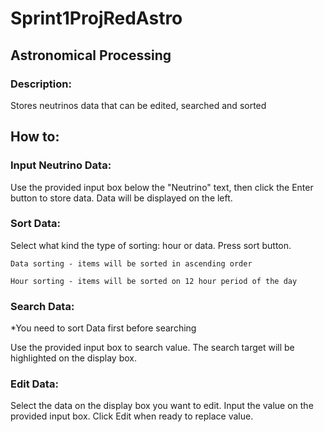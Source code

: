# Sprint1ProjRedAstro
## Astronomical Processing
### Description:

  Stores neutrinos data that can be edited, searched and sorted

## How to:

### Input Neutrino Data:

  Use the provided input box below the "Neutrino" text, then click the Enter button to store data.
  Data will be displayed on the left.
  
### Sort Data:
  
  Select what kind the type of sorting: hour or data. Press sort button. 
  
    Data sorting - items will be sorted in ascending order
    
    Hour sorting - items will be sorted on 12 hour period of the day

### Search Data:

  *You need to sort Data first before searching
  
  Use the provided input box to search value. The search target will be highlighted on the display box.

### Edit Data:

  Select the data on the display box you want to edit. Input the value on the provided input box. Click Edit when ready to replace value.
